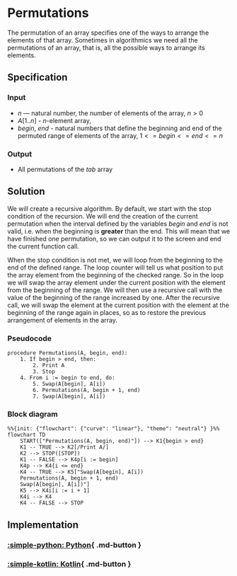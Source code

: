 # Permutations

The permutation of an array specifies one of the ways to arrange the elements of that array. Sometimes in algorithmics we need all the permutations of an array, that is, all the possible ways to arrange its elements.

## Specification

### Input

* $n$ — natural number, the number of elements of the array, $n>0$
* $A[1..n]$ - $n$-element array,
* $begin$, $end$ - natural numbers that define the beginning and end of the permuted range of elements of the array, $1<=begin<=end<=n$

### Output

* All permutations of the $tab$ array

## Solution

We will create a recursive algorithm. By default, we start with the stop condition of the recursion. We will end the creation of the current permutation when the interval defined by the variables *begin* and *end* is not valid, i.e. when the beginning is **greater** than the end. This will mean that we have finished one permutation, so we can output it to the screen and end the current function call.

When the stop condition is not met, we will loop from the beginning to the end of the defined range. The loop counter will tell us what position to put the array element from the beginning of the checked range. So in the loop we will swap the array element under the current position with the element from the beginning of the range. We will then use a recursive call with the value of the beginning of the range increased by one. After the recursive call, we will swap the element at the current position with the element at the beginning of the range again in places, so as to restore the previous arrangement of elements in the array.

### Pseudocode

```
procedure Permutations(A, begin, end):
    1. If begin > end, then:
        2. Print A
        3. Stop
    4. From i := begin to end, do:
        5. Swap(A[begin], A[i])
        6. Permutations(A, begin + 1, end)
        7. Swap(A[begin], A[i])
```

### Block diagram

```mermaid
%%{init: {"flowchart": {"curve": "linear"}, "theme": "neutral"} }%%
flowchart TD
    START(["Permutations(A, begin, end)"]) --> K1{begin > end}
    K1 -- TRUE --> K2[/Print A/]
    K2 --> STOP([STOP])
    K1 -- FALSE --> K4p[i := begin]
    K4p --> K4{i <= end}
    K4 -- TRUE --> K5["Swap(A[begin], A[i])
    Permutations(A, begin + 1, end)
    Swap(A[begin], A[i])"]
    K5 --> K4i[i := i + 1]
    K4i --> K4
    K4 -- FALSE --> STOP
```

## Implementation

### [:simple-python: Python](../../programming/python/algorithms/backtracking/permutations.md){ .md-button }

### [:simple-kotlin: Kotlin](../../programming/kotlin/algorithms/backtracking/permutations.md){ .md-button }
